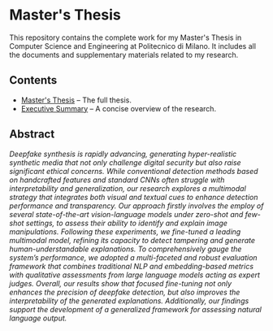 # Master's Thesis

This repository contains the complete work for my Master's Thesis in Computer Science and Engineering at Politecnico di Milano. It includes all the documents and supplementary materials related to my research.

## Contents
- [Master's Thesis](https://github.com/lorenzo-morelli/Master-Thesis/blob/main/Thesis.pdf) – The full thesis.
- [Executive Summary](https://github.com/lorenzo-morelli/Master-Thesis/blob/main/Executive_Summary.pdf) – A concise overview of the research.

## Abstract
*Deepfake synthesis is rapidly advancing, generating hyper-realistic synthetic media that not only challenge digital security but also raise significant ethical concerns. While conventional detection methods based on handcrafted features and standard CNNs often struggle with interpretability and generalization, our research explores a multimodal strategy that integrates both visual and textual cues to enhance detection performance and transparency. Our approach firstly involves the employ of several state-of-the-art vision-language models under zero-shot and few-shot settings, to assess their ability to identify and explain image manipulations. Following these experiments, we fine-tuned a leading multimodal model, refining its capacity to detect tampering and generate human-understandable explanations. To comprehensively gauge the system’s performance, we adopted a multi-faceted and robust evaluation framework that combines traditional NLP and embedding-based metrics with qualitative assessments from large language models acting as expert judges. Overall, our results show that focused fine-tuning not only enhances the precision of deepfake detection, but also improves the interpretability of the generated explanations. Additionally, our findings support the development of a generalized framework for assessing natural language output.* 

